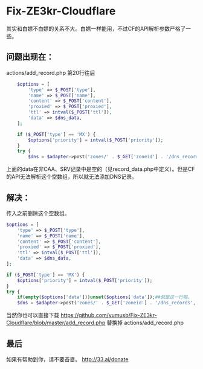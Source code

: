 # Fix-ZE3kr-Cloudflare
其实和白嫖不白嫖的关系不大。白嫖一样能用，不过CF的API解析参数严格了一些。

## 问题出现在：

actions/add_record.php 第20行往后  

```php
	$options = [
		'type' => $_POST['type'],
		'name' => $_POST['name'],
		'content' => $_POST['content'],
		'proxied' => $_POST['proxied'],
		'ttl' => intval($_POST['ttl']),
		'data' => $dns_data, 
	];

	if ($_POST['type'] == 'MX') {
		$options['priority'] = intval($_POST['priority']);
	}
	try {
		$dns = $adapter->post('zones/' . $_GET['zoneid'] . '/dns_records', $options);
```

上面的data在非CAA、SRV记录中是空的（见record_data.php中定义）。但是CF的API无法解析这个空数组，所以就无法添加DNS记录。

## 解决：

传入之前删除这个空数组。

```php
$options = [
	'type' => $_POST['type'],
	'name' => $_POST['name'],
	'content' => $_POST['content'],
	'proxied' => $_POST['proxied'],
	'ttl' => intval($_POST['ttl']),
	'data' => $dns_data, 
];

if ($_POST['type'] == 'MX') {
	$options['priority'] = intval($_POST['priority']);
}
try {
	if(empty($options['data']))unset($options['data']);##就是这一行啦。
	$dns = $adapter->post('zones/' . $_GET['zoneid'] . '/dns_records', $options);
```
当然你也可以直接下载 https://github.com/yumusb/Fix-ZE3kr-Cloudflare/blob/master/add_record.php 替换掉 actions/add_record.php

## 最后

如果有帮助到你，请不要吝啬。 http://33.al/donate
